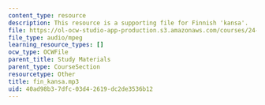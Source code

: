 ```yaml
---
content_type: resource
description: This resource is a supporting file for Finnish 'kansa'.
file: https://ol-ocw-studio-app-production.s3.amazonaws.com/courses/24-901-language-and-its-structure-i-phonology-fall-2010/40ad98b37dfc03d42619dc2de3536b12_fin_kansa.mp3
file_type: audio/mpeg
learning_resource_types: []
ocw_type: OCWFile
parent_title: Study Materials
parent_type: CourseSection
resourcetype: Other
title: fin_kansa.mp3
uid: 40ad98b3-7dfc-03d4-2619-dc2de3536b12
---
```

